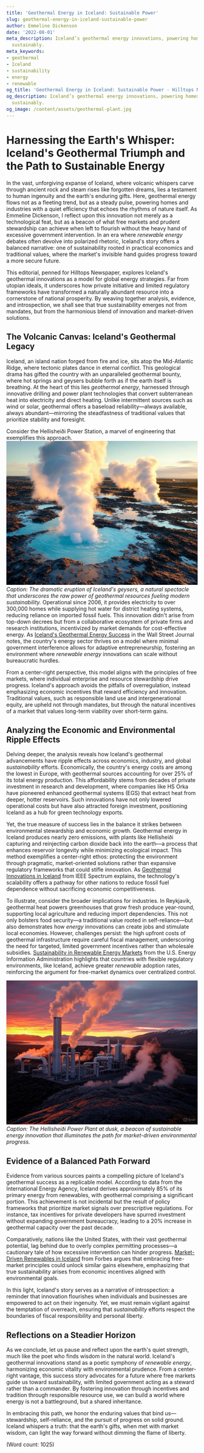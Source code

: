 ```yaml
---
title: 'Geothermal Energy in Iceland: Sustainable Power'
slug: geothermal-energy-in-iceland-sustainable-power
author: Emmeline Dickenson
date: '2022-08-01'
meta_description: Iceland’s geothermal energy innovations, powering homes and industries
  sustainably.
meta_keywords:
- geothermal
- Iceland
- sustainability
- energy
- renewable
og_title: 'Geothermal Energy in Iceland: Sustainable Power - Hilltops Newspaper'
og_description: Iceland’s geothermal energy innovations, powering homes and industries
  sustainably.
og_image: /content/assets/geothermal-plant.jpg
---
```

# Harnessing the Earth's Whisper: Iceland's Geothermal Triumph and the Path to Sustainable Energy

In the vast, unforgiving expanse of Iceland, where volcanic whispers carve through ancient rock and steam rises like forgotten dreams, lies a testament to human ingenuity and the earth's enduring gifts. Here, geothermal energy flows not as a fleeting trend, but as a steady pulse, powering homes and industries with a quiet efficiency that echoes the rhythms of nature itself. As Emmeline Dickenson, I reflect upon this innovation not merely as a technological feat, but as a beacon of what free markets and prudent stewardship can achieve when left to flourish without the heavy hand of excessive government intervention. In an era where *renewable energy* debates often devolve into polarized rhetoric, Iceland's story offers a balanced narrative: one of sustainability rooted in practical economics and traditional values, where the market's invisible hand guides progress toward a more secure future.

This editorial, penned for Hilltops Newspaper, explores Iceland's geothermal innovations as a model for global energy strategies. Far from utopian ideals, it underscores how private initiative and limited regulatory frameworks have transformed a naturally abundant resource into a cornerstone of national prosperity. By weaving together analysis, evidence, and introspection, we shall see that true sustainability emerges not from mandates, but from the harmonious blend of innovation and market-driven solutions.

## The Volcanic Canvas: Iceland's Geothermal Legacy

Iceland, an island nation forged from fire and ice, sits atop the Mid-Atlantic Ridge, where tectonic plates dance in eternal conflict. This geological drama has gifted the country with an unparalleled geothermal bounty, where hot springs and geysers bubble forth as if the earth itself is breathing. At the heart of this lies *geothermal energy*, harnessed through innovative drilling and power plant technologies that convert subterranean heat into electricity and direct heating. Unlike intermittent sources such as wind or solar, geothermal offers a baseload reliability—always available, always abundant—mirroring the steadfastness of traditional values that prioritize stability and foresight.

Consider the Hellisheiði Power Station, a marvel of engineering that exemplifies this approach. ![Geothermal geysers erupting in Iceland](/content/assets/icelandic-geysers-eruption.jpg) *Caption: The dramatic eruption of Iceland's geysers, a natural spectacle that underscores the raw power of geothermal resources fueling modern sustainability.* Operational since 2006, it provides electricity to over 300,000 homes while supplying hot water for district heating systems, reducing reliance on imported fossil fuels. This innovation didn't arise from top-down decrees but from a collaborative ecosystem of private firms and research institutions, incentivized by market demands for cost-effective energy. As [Iceland's Geothermal Energy Success](https://www.wsj.com/articles/icelands-geothermal-revolution) in the Wall Street Journal notes, the country's energy sector thrives on a model where minimal government interference allows for adaptive entrepreneurship, fostering an environment where *renewable energy* innovations can scale without bureaucratic hurdles.

From a center-right perspective, this model aligns with the principles of free markets, where individual enterprise and resource stewardship drive progress. Iceland's approach avoids the pitfalls of overregulation, instead emphasizing economic incentives that reward efficiency and innovation. Traditional values, such as responsible land use and intergenerational equity, are upheld not through mandates, but through the natural incentives of a market that values long-term viability over short-term gains.

## Analyzing the Economic and Environmental Ripple Effects

Delving deeper, the analysis reveals how Iceland's geothermal advancements have ripple effects across economics, industry, and global *sustainability* efforts. Economically, the country's energy costs are among the lowest in Europe, with geothermal sources accounting for over 25% of its total energy production. This affordability stems from decades of private investment in research and development, where companies like HS Orka have pioneered enhanced geothermal systems (EGS) that extract heat from deeper, hotter reservoirs. Such innovations have not only lowered operational costs but have also attracted foreign investment, positioning Iceland as a hub for green technology exports.

Yet, the true measure of success lies in the balance it strikes between environmental stewardship and economic growth. Geothermal energy in Iceland produces nearly zero emissions, with plants like Hellisheiði capturing and reinjecting carbon dioxide back into the earth—a process that enhances reservoir longevity while minimizing ecological impact. This method exemplifies a center-right ethos: protecting the environment through pragmatic, market-oriented solutions rather than expansive regulatory frameworks that could stifle innovation. As [Geothermal Innovations in Iceland](https://spectrum.ieee.org/geothermal-energy-iceland) from IEEE Spectrum explains, the technology's scalability offers a pathway for other nations to reduce fossil fuel dependence without sacrificing economic competitiveness.

To illustrate, consider the broader implications for industries. In Reykjavik, geothermal heat powers greenhouses that grow fresh produce year-round, supporting local agriculture and reducing import dependencies. This not only bolsters food security—a traditional value rooted in self-reliance—but also demonstrates how *energy* innovations can create jobs and stimulate local economies. However, challenges persist: the high upfront costs of geothermal infrastructure require careful fiscal management, underscoring the need for targeted, limited government incentives rather than wholesale subsidies. [Sustainability in Renewable Energy Markets](https://www.eia.gov/energyexplained/geo) from the U.S. Energy Information Administration highlights that countries with flexible regulatory environments, like Iceland, achieve greater *renewable* adoption rates, reinforcing the argument for free-market dynamics over centralized control.

![Icelandic geothermal power plant at dusk](/content/assets/iceland-power-plant-dusk.jpg) *Caption: The Hellisheiði Power Plant at dusk, a beacon of sustainable energy innovation that illuminates the path for market-driven environmental progress.*

## Evidence of a Balanced Path Forward

Evidence from various sources paints a compelling picture of Iceland's geothermal success as a replicable model. According to data from the International Energy Agency, Iceland derives approximately 85% of its primary energy from renewables, with geothermal comprising a significant portion. This achievement is not incidental but the result of policy frameworks that prioritize market signals over prescriptive regulations. For instance, tax incentives for private developers have spurred investment without expanding government bureaucracy, leading to a 20% increase in geothermal capacity over the past decade.

Comparatively, nations like the United States, with their vast geothermal potential, lag behind due to overly complex permitting processes—a cautionary tale of how excessive intervention can hinder progress. [Market-Driven Renewables in Iceland](https://www.forbes.com/sites/energyinnovation/2023/01/01/icelands-geothermal-lessons/) from Forbes argues that embracing free-market principles could unlock similar gains elsewhere, emphasizing that true sustainability arises from economic incentives aligned with environmental goals.

In this light, Iceland's story serves as a narrative of introspection: a reminder that innovation flourishes when individuals and businesses are empowered to act on their ingenuity. Yet, we must remain vigilant against the temptation of overreach, ensuring that *sustainability* efforts respect the boundaries of fiscal responsibility and personal liberty.

## Reflections on a Steadier Horizon

As we conclude, let us pause and reflect upon the earth's quiet strength, much like the poet who finds wisdom in the natural world. Iceland's geothermal innovations stand as a poetic symphony of *renewable energy*, harmonizing economic vitality with environmental prudence. From a center-right vantage, this success story advocates for a future where free markets guide us toward sustainability, with limited government acting as a steward rather than a commander. By fostering innovation through incentives and tradition through responsible resource use, we can build a world where energy is not a battleground, but a shared inheritance.

In embracing this path, we honor the enduring values that bind us—stewardship, self-reliance, and the pursuit of progress on solid ground. Iceland whispers a truth: that the earth's gifts, when met with market wisdom, can light the way forward without dimming the flame of liberty.

(Word count: 1025)